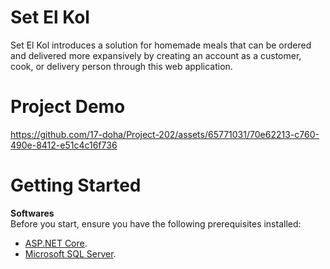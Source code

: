 Set El Kol  
===========  

Set El Kol introduces a solution for homemade meals that can be ordered and delivered more expansively by creating an account as a customer, cook, or delivery person through this web application. 

Project Demo 
=========== 

https://github.com/17-doha/Project-202/assets/65771031/70e62213-c760-490e-8412-e51c4c16f736

Getting Started  
===========  

**Softwares**  
Before you start, ensure you have the following prerequisites installed:

   * [ASP.NET Core](https://dotnet.microsoft.com/en-us/download).
   * [Microsoft SQL Server](https://www.microsoft.com/en-us/sql-server/).


